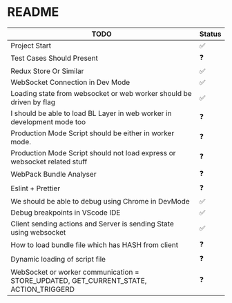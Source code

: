 # README

| TODO                                                                                  | Status |
| ------------------------------------------------------------------------------------- | ------ |
| Project Start                                                                         | ✅     |
| Test Cases Should Present                                                             | ❓     |
| Redux Store Or Similar                                                                | ✅     |
| WebSocket Connection in Dev Mode                                                      | ✅     |
| Loading state from websocket or web worker should be driven by flag                   | ✅     |
| I should be able to load BL Layer in web worker in development mode too               | ❓     |
| Production Mode Script should be either in worker mode.                               | ❓     |
| Production Mode Script should not load express or websocket related stuff             | ❓     |
| WebPack Bundle Analyser                                                               | ❓     |
| Eslint + Prettier                                                                     | ❓     |
| We should be able to debug using Chrome in DevMode                                    | ✅     |
| Debug breakpoints in VScode IDE                                                       | ✅     |
| Client sending actions and Server is sending State using websocket                    | ✅     |
| How to load bundle file which has HASH from client                                    | ❓     |
| Dynamic loading of script file                                                        | ❓     |
| WebSocket or worker communication = STORE_UPDATED, GET_CURRENT_STATE, ACTION_TRIGGERD | ❓     |
